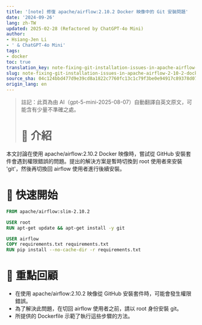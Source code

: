 ```yaml
---
title: '[note] 修復 apache/airflow:2.10.2 Docker 映像中的 Git 安裝問題'
date: '2024-09-26'
lang: zh-TW
updated: 2025-02-28 (Refactored by ChatGPT-4o Mini)
author:
- Hsiang-Jen Li
- ' & ChatGPT-4o Mini'
tags:
- docker
toc: true
translation_key: note-fixing-git-installation-issues-in-apache-airflow-2-10-2-docker-image
slug: note-fixing-git-installation-issues-in-apache-airflow-2-10-2-docker-image
source_sha: 04c124bbd477d9e39cd8a1822c7760fc13c1c79f3be0e94917c89378d07bf84a
origin_lang: en
---
```


> 註記：此頁為由 AI（gpt-5-mini-2025-08-07）自動翻譯自英文原文，可能含有少量不準確之處。
> 
> # 📌 介紹
本文討論在使用 apache/airflow:2.10.2 Docker 映像時，嘗試從 GitHub 安裝套件會遇到權限錯誤的問題。提出的解決方案是暫時切換到 root 使用者來安裝 'git'，然後再切換回 airflow 使用者進行後續安裝。
<!-- more -->

# 🚀 快速開始
```dockerfile
FROM apache/airflow:slim-2.10.2

USER root
RUN apt-get update && apt-get install -y git

USER airflow
COPY requirements.txt requirements.txt
RUN pip install --no-cache-dir -r requirements.txt
```

# 🔁 重點回顧
- 在使用 apache/airflow:2.10.2 映像從 GitHub 安裝套件時，可能會發生權限錯誤。
- 為了解決此問題，在切回 airflow 使用者之前，請以 root 身份安裝 git。
- 所提供的 Dockerfile 示範了執行這些步驟的方法。
